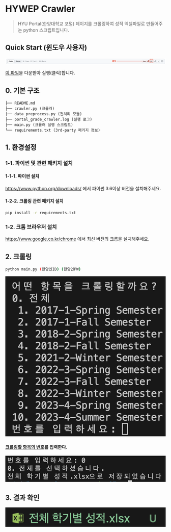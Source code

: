 # HYWEP Crawler

<!-- ![Crawler](crawling_sample.gif) -->

> HYU Portal(한양대학교 포털) 페이지를 크롤링하여 성적 엑셀파일로 만들어주는 python 스크립트입니다.  

## Quick Start (윈도우 사용자)

<img src="./images/quick-start-guide-for-windows.png" alt="다운 방법">

[이 파일](https://github.com/mingeun2154/HYUPortalGradeCrawler/blob/main/windowsCommand.bat)을 다운받아 실행(클릭)합니다.


## 0. 기본 구조

```
├── README.md
├── crawler.py (크롤러)
├── data_preprocess.py (전처리 모듈)
├── portal_grade_crawler.log (실행 로그)
├── main.py (크롤러 실행 스크립트)
└── requirements.txt (3rd-party 패키지 정보)
```

## 1. 환경설정

### 1-1. 파이썬 및 관련 패키지 설치

#### 1-1-1. 파이썬 설치

https://www.python.org/downloads/ 에서 파이썬 3.6이상 버전을 설치해주세요.

#### 1-2-2. 크롤링 관련 패키지 설치

```bash
pip install -r requirements.txt
```

### 1-2. 크롬 브라우저 설치

https://www.google.co.kr/chrome 에서 최신 버전의 크롬을 설치해주세요.



## 2. 크롤링

```bash
python main.py (한양인ID) (한양인PW)
```

![Before Crawling](1.png)

#### <u>크롤링할 항목의 번호</u>를 입력한다.

![After Crawling](2.png)



## 3. 결과 확인

![크롤링된 파일](3.png)
